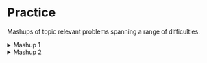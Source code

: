# Practice
Mashups of topic relevant problems spanning a range of difficulties.

<details>
<summary>Mashup 1</summary>
<ul>
    <li><a href="https://codeforces.com/contest/988/problem/B">CF 988 B</a></li>
    <li><a href="https://codeforces.com/contest/1133/problem/C">CF 1133 C</a></li>
    <li><a href="https://codeforces.com/contest/1305/problem/B">CF 1305 B</a></li>
    <li><a href="https://codeforces.com/contest/779/problem/C">CF 779 C</a></li>
    <li><a href="https://codeforces.com/contest/932/problem/B">CF 932 B</a></li>
    <li><a href="https://codeforces.com/contest/1225/problem/B2">CF 1225 B2</a></li>
    <li><a href="https://codeforces.com/contest/1061/problem/B">CF 1061 B</a></li>
    <li><a href="https://codeforces.com/contest/416/problem/A">CF 416 A</a></li>
    <li><a href="https://codeforces.com/contest/1323/problem/B">CF 1323 B</a></li>
    <li><a href="https://codeforces.com/contest/332/problem/B">CF 332 B</a></li>
    <li><a href="https://codeforces.com/contest/294/problem/B">CF 294 B</a></li>
    <li><a href="https://codeforces.com/contest/1036/problem/D">CF 1036 D</a></li>
    <li><a href="https://codeforces.com/contest/1333/problem/C">CF 1333 C</a></li>
    <li><a href="https://codeforces.com/contest/1291/problem/D">CF 1291 D</a></li>
    <li><a href="https://codeforces.com/contest/1330/problem/C">CF 1330 C</a></li>
    <li><a href="https://codeforces.com/contest/977/problem/F">CF 977 F</a></li>
    <li><a href="https://codeforces.com/contest/835/problem/C">CF 835 C</a></li>
    <li><a href="https://codeforces.com/contest/1043/problem/E">CF 1043 E</a></li>
</ul>
</details>

<details>
<summary>Mashup 2</summary>
<ul>
    <li><a href="https://codeforces.com/problemset/problem/1293/A">Codeforces 1293 A</a></li>
    <li><a href="https://codeforces.com/contest/1217/problem/A">Codeforces 1217 A</a></li>
    <li><a href="https://codeforces.com/problemset/problem/253/B">Codeforces 253 B</a></li>
    <li><a href="https://codeforces.com/problemset/problem/335/A">Codeforces 335 A</a></li>
    <li><a href="https://codeforces.com/problemset/problem/676/C">Codeforces 676 C</a></li>
    <li><a href="https://codeforces.com/problemset/problem/340/D">Codeforces 340 D</a></li>
    <li><a href="https://codeforces.com/contest/1223/problem/C">Codeforces 1223 C</a></li>
    <li><a href="https://codeforces.com/contest/231/problem/C">Codeforces 231 C</a></li>
    <li><a href="https://codeforces.com/contest/287/problem/B">Codeforces 287 B</a></li>
    <li><a href="https://codeforces.com/contest/448/problem/D">Codeforces 448 D</a></li>
    <li><a href="https://codeforces.com/problemset/problem/1117/C">Codeforces 1117 C</a></li>
</ul>
</details>